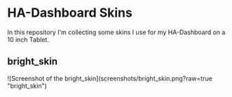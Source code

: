 <h1>HA-Dashboard Skins</h1>
In this repository I'm collecting some skins I use for my HA-Dashboard on a 10 inch Tablet.

<h2>bright_skin</h2>
![Screenshot of the bright_skin](screenshots/bright_skin.png?raw=true "bright_skin")
